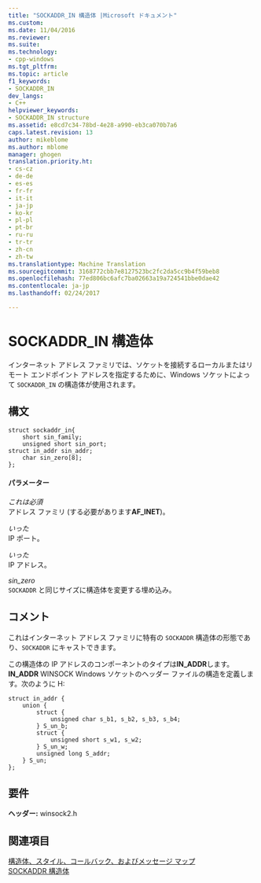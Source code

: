 ```yaml
---
title: "SOCKADDR_IN 構造体 |Microsoft ドキュメント"
ms.custom: 
ms.date: 11/04/2016
ms.reviewer: 
ms.suite: 
ms.technology:
- cpp-windows
ms.tgt_pltfrm: 
ms.topic: article
f1_keywords:
- SOCKADDR_IN
dev_langs:
- C++
helpviewer_keywords:
- SOCKADDR_IN structure
ms.assetid: e8cd7c34-78bd-4e28-a990-eb3ca070b7a6
caps.latest.revision: 13
author: mikeblome
ms.author: mblome
manager: ghogen
translation.priority.ht:
- cs-cz
- de-de
- es-es
- fr-fr
- it-it
- ja-jp
- ko-kr
- pl-pl
- pt-br
- ru-ru
- tr-tr
- zh-cn
- zh-tw
ms.translationtype: Machine Translation
ms.sourcegitcommit: 3168772cbb7e8127523bc2fc2da5cc9b4f59beb8
ms.openlocfilehash: 77ed806bc6afc7ba02663a19a724541bbe0dae42
ms.contentlocale: ja-jp
ms.lasthandoff: 02/24/2017

---
```

# <a name="sockaddrin-structure"></a>SOCKADDR_IN 構造体
インターネット アドレス ファミリでは、ソケットを接続するローカルまたはリモート エンドポイント アドレスを指定するために、Windows ソケットによって `SOCKADDR_IN` の構造体が使用されます。  
  
## <a name="syntax"></a>構文  
  
```  
struct sockaddr_in{  
    short sin_family;  
    unsigned short sin_port;  
struct in_addr sin_addr;  
    char sin_zero[8];  
};  
```  
  
#### <a name="parameters"></a>パラメーター  
 *これは必須*  
 アドレス ファミリ (する必要があります**AF_INET**)。  
  
 *いった*  
 IP ポート。  
  
 *いった*  
 IP アドレス。  
  
 *sin_zero*  
 `SOCKADDR` と同じサイズに構造体を変更する埋め込み。  
  
## <a name="remarks"></a>コメント  
 これはインターネット アドレス ファミリに特有の `SOCKADDR` 構造体の形態であり、`SOCKADDR` にキャストできます。  
  
 この構造体の IP アドレスのコンポーネントのタイプは**IN_ADDR**します。 **IN_ADDR** WINSOCK Windows ソケットのヘッダー ファイルの構造を定義します。次のように H:  
  
```  
struct in_addr {
    union {
        struct {  
            unsigned char s_b1, s_b2, s_b3, s_b4;  
        } S_un_b;  
        struct {  
            unsigned short s_w1, s_w2;
        } S_un_w;
        unsigned long S_addr;
    } S_un;  
};  
```  
  
## <a name="requirements"></a>要件  
 **ヘッダー:** winsock2.h  
  
## <a name="see-also"></a>関連項目  
 [構造体、スタイル、コールバック、およびメッセージ マップ](../../mfc/reference/structures-styles-callbacks-and-message-maps.md)   
 [SOCKADDR 構造体](../../mfc/reference/sockaddr-structure.md)

